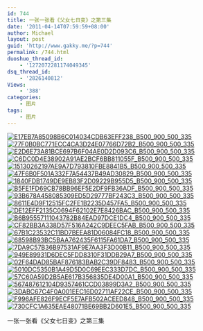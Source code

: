 ```yaml
---
id: 744
title: 一张一张看《父女七日变》之第三集
date: '2011-04-14T07:59:59+08:00'
author: Michael
layout: post
guid: 'http://www.gakky.me/?p=744'
permalink: /744.html
duoshuo_thread_id:
    - '1272072281174049345'
dsq_thread_id:
    - '2826140812'
Views:
    - '388'
categories:
    - 图片
tags:
    - 图片
---
```


[![E17EB7A85098B6C014034CDB63EFF238_B500_900_500_335](http://www.yui-aragaki.org/wp-content/uploads/img/E17EB7A85098B6C014034CDB63EFF238_B500_900_500_335.jpeg)](http://www.yui-aragaki.org/wp-content/uploads/img/E17EB7A85098B6C014034CDB63EFF238_B1280_1280_530_356.jpeg) [![77F0B0BC771ECC4CA3D24E07766D72B2_B500_900_500_335](http://www.yui-aragaki.org/wp-content/uploads/img/77F0B0BC771ECC4CA3D24E07766D72B2_B500_900_500_335.jpeg)](http://www.yui-aragaki.org/wp-content/uploads/img/77F0B0BC771ECC4CA3D24E07766D72B2_B1280_1280_530_356.jpeg) [![E2D6E73A81BCE697B6F04AE0D2D093C6_B500_900_500_335](http://www.yui-aragaki.org/wp-content/uploads/img/E2D6E73A81BCE697B6F04AE0D2D093C6_B500_900_500_335.jpeg)](http://www.yui-aragaki.org/wp-content/uploads/img/E2D6E73A81BCE697B6F04AE0D2D093C6_B1280_1280_530_356.jpeg) [![C6DC0D4E38902A91AE2BCF6BB811055F_B500_900_500_335](http://www.yui-aragaki.org/wp-content/uploads/img/C6DC0D4E38902A91AE2BCF6BB811055F_B500_900_500_335.jpeg)](http://www.yui-aragaki.org/wp-content/uploads/img/C6DC0D4E38902A91AE2BCF6BB811055F_B1280_1280_530_356.jpeg) [![15130262197AE9A7D793810FBE8841B5_B500_900_500_335](http://www.yui-aragaki.org/wp-content/uploads/img/15130262197AE9A7D793810FBE8841B5_B500_900_500_335.jpeg)](http://www.yui-aragaki.org/wp-content/uploads/img/15130262197AE9A7D793810FBE8841B5_B1280_1280_530_356.jpeg) [![47F6B0F501A332F7A54437B49AD30829_B500_900_500_335](http://www.yui-aragaki.org/wp-content/uploads/img/47F6B0F501A332F7A54437B49AD30829_B500_900_500_335.jpeg)](http://www.yui-aragaki.org/wp-content/uploads/img/47F6B0F501A332F7A54437B49AD30829_B1280_1280_530_356.jpeg) [![1840FDB1749DE9EB83F2D09229B955D5_B500_900_500_335](http://www.yui-aragaki.org/wp-content/uploads/img/1840FDB1749DE9EB83F2D09229B955D5_B500_900_500_335.jpeg)](http://www.yui-aragaki.org/wp-content/uploads/img/1840FDB1749DE9EB83F2D09229B955D5_B1280_1280_530_356.jpeg) [![B5FE1FD69CB78BB96EF5E2DF9FB36ADF_B500_900_500_335](http://www.yui-aragaki.org/wp-content/uploads/img/B5FE1FD69CB78BB96EF5E2DF9FB36ADF_B500_900_500_335.jpeg)](http://www.yui-aragaki.org/wp-content/uploads/img/B5FE1FD69CB78BB96EF5E2DF9FB36ADF_B1280_1280_530_356.jpeg) [![93B678A458085309ED5D29777BF243C3_B500_900_500_335](http://www.yui-aragaki.org/wp-content/uploads/img/93B678A458085309ED5D29777BF243C3_B500_900_500_335.jpeg)](http://www.yui-aragaki.org/wp-content/uploads/img/93B678A458085309ED5D29777BF243C3_B1280_1280_530_356.jpeg) [![8611E4D9F12515FC2FE1B2235D457FA5_B500_900_500_335](http://www.yui-aragaki.org/wp-content/uploads/img/8611E4D9F12515FC2FE1B2235D457FA5_B500_900_500_335.jpeg)](http://www.yui-aragaki.org/wp-content/uploads/img/8611E4D9F12515FC2FE1B2235D457FA5_B1280_1280_530_356.jpeg) [![DE12EFF2135C0694F62102E7E8426BAC_B500_900_500_335](http://www.yui-aragaki.org/wp-content/uploads/img/DE12EFF2135C0694F62102E7E8426BAC_B500_900_500_335.jpeg)](http://www.yui-aragaki.org/wp-content/uploads/img/DE12EFF2135C0694F62102E7E8426BAC_B1280_1280_530_356.jpeg) [![B6B95557111043782B84EAD97DCE1DC4_B500_900_500_335](http://www.yui-aragaki.org/wp-content/uploads/img/B6B95557111043782B84EAD97DCE1DC4_B500_900_500_335.jpeg)](http://www.yui-aragaki.org/wp-content/uploads/img/B6B95557111043782B84EAD97DCE1DC4_B1280_1280_530_356.jpeg) [![CF82BB3A338D57F516A242C9DEEC5FAB_B500_900_500_335](http://www.yui-aragaki.org/wp-content/uploads/img/CF82BB3A338D57F516A242C9DEEC5FAB_B500_900_500_335.jpeg)](http://www.yui-aragaki.org/wp-content/uploads/img/CF82BB3A338D57F516A242C9DEEC5FAB_B1280_1280_530_356.jpeg) [![67B1C23532C11BD7BEEA81D06084FC18_B500_900_500_335](http://www.yui-aragaki.org/wp-content/uploads/img/67B1C23532C11BD7BEEA81D06084FC18_B500_900_500_335.jpeg)](http://www.yui-aragaki.org/wp-content/uploads/img/67B1C23532C11BD7BEEA81D06084FC18_B1280_1280_530_356.jpeg) [![68598B93BC5BAA762435F6115FA61DA7_B500_900_500_335](http://www.yui-aragaki.org/wp-content/uploads/img/68598B93BC5BAA762435F6115FA61DA7_B500_900_500_335.jpeg)](http://www.yui-aragaki.org/wp-content/uploads/img/68598B93BC5BAA762435F6115FA61DA7_B1280_1280_530_356.jpeg) [![7DA9C57B36B97531AF9E7AA3F3D00B11_B500_900_500_335](http://www.yui-aragaki.org/wp-content/uploads/img/7DA9C57B36B97531AF9E7AA3F3D00B11_B500_900_500_335.jpeg)](http://www.yui-aragaki.org/wp-content/uploads/img/7DA9C57B36B97531AF9E7AA3F3D00B11_B1280_1280_530_356.jpeg) [![949E89931D6DEC5FDD8310F31DDB29A7_B500_900_500_335](http://www.yui-aragaki.org/wp-content/uploads/img/949E89931D6DEC5FDD8310F31DDB29A7_B500_900_500_335.jpeg)](http://www.yui-aragaki.org/wp-content/uploads/img/949E89931D6DEC5FDD8310F31DDB29A7_B1280_1280_530_356.jpeg) [![02F64DAD85BAF876183BAB2C39DF8483_B500_900_500_335](http://www.yui-aragaki.org/wp-content/uploads/img/02F64DAD85BAF876183BAB2C39DF8483_B500_900_500_335.jpeg)](http://www.yui-aragaki.org/wp-content/uploads/img/02F64DAD85BAF876183BAB2C39DF8483_B1280_1280_530_356.jpeg) [![5010DC5350B1A49D5D0C69EEC333D7DC_B500_900_500_335](http://www.yui-aragaki.org/wp-content/uploads/img/5010DC5350B1A49D5D0C69EEC333D7DC_B500_900_500_335.jpeg)](http://www.yui-aragaki.org/wp-content/uploads/img/5010DC5350B1A49D5D0C69EEC333D7DC_B1280_1280_530_356.jpeg) [![57C60A59D2B5AE617B356835DE4D00A1_B500_900_500_335](http://www.yui-aragaki.org/wp-content/uploads/img/57C60A59D2B5AE617B356835DE4D00A1_B500_900_500_335.jpeg)](http://www.yui-aragaki.org/wp-content/uploads/img/57C60A59D2B5AE617B356835DE4D00A1_B1280_1280_530_356.jpeg) [![567487612104D9357461CCD03899D3A2_B500_900_500_335](http://www.yui-aragaki.org/wp-content/uploads/img/567487612104D9357461CCD03899D3A2_B500_900_500_335.jpeg)](http://www.yui-aragaki.org/wp-content/uploads/img/567487612104D9357461CCD03899D3A2_B1280_1280_530_356.jpeg) [![3DABC67C4F0A001EEC16D02711AF22CE_B500_900_500_335](http://www.yui-aragaki.org/wp-content/uploads/img/3DABC67C4F0A001EEC16D02711AF22CE_B500_900_500_335.jpeg)](http://www.yui-aragaki.org/wp-content/uploads/img/3DABC67C4F0A001EEC16D02711AF22CE_B1280_1280_530_356.jpeg) [![F996AFE826F9ECF5E7AFB502ACEED848_B500_900_500_335](http://www.yui-aragaki.org/wp-content/uploads/img/F996AFE826F9ECF5E7AFB502ACEED848_B500_900_500_335.jpeg)](http://www.yui-aragaki.org/wp-content/uploads/img/F996AFE826F9ECF5E7AFB502ACEED848_B1280_1280_530_356.jpeg) [![730CFC1A635EAE48071BE69BB2D601E5_B500_900_500_335](http://www.yui-aragaki.org/wp-content/uploads/img/730CFC1A635EAE48071BE69BB2D601E5_B500_900_500_335.jpeg)](http://www.yui-aragaki.org/wp-content/uploads/img/730CFC1A635EAE48071BE69BB2D601E5_B1280_1280_530_356.jpeg)

一张一张看《父女七日变》之第三集